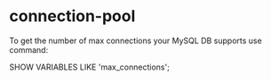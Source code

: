 # connection-pool

To get the number of max connections your MySQL DB supports use command: 

SHOW VARIABLES LIKE 'max_connections';